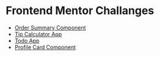 # Frontend Mentor Challanges

- [Order Summary Component](https://lupuilie.github.io/frontendmentor/order-summary-component/)
- [Tip Calculator App](https://lupuilie.github.io/frontendmentor/tip-calculator-app/)
- [Todo App](https://lupuilie.github.io/frontendmentor/todo-app/)
- [Profile Card Component](https://lupuilie.github.io/frontendmentor/profile-card-component/)
